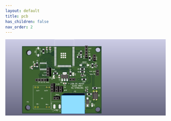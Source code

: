 ```yaml
---
layout: default
title: pcb
has_children: false
nav_order: 2
---
```

![](https://github.com/5Gstraling/autopcb/blob/master/autopcbupper.png?raw=true)
